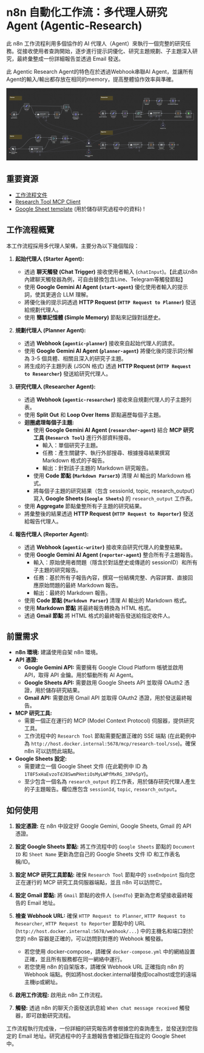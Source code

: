 
# n8n 自動化工作流：多代理人研究 Agent (Agentic-Research)

此 n8n 工作流程利用多個協作的 AI 代理人（Agent）來執行一個完整的研究任務。從接收使用者查詢開始，逐步進行提示詞優化、研究主題規劃、子主題深入研究，最終彙整成一份詳細報告並透過 Email 發送。

此 Agentic Research Agent的特色在於透過Webhook串聯AI Agent，並讓所有Agent的輸入/輸出都存放在相同的memory，提高整體協作效率與準確。

![agentic-deepresearch-agent](./Agentic_Research.png)

## 重要資源

*   [工作流程文件](./Agentic_Research.json)
*   [Research Tool MCP Client](./Researcb_Tool_MCP_Trigger.json)
*   [Google Sheet template](https://docs.google.com/spreadsheets/d/16mxJd9X8MKEZiHs2aWbOopi0pybT53SWaXqSQrt3yWQ/edit?usp=sharing) (用於儲存研究過程中的資料)
!

## 工作流程概覽

本工作流程採用多代理人架構，主要分為以下幾個階段：

1.  **起始代理人 (Starter Agent):**
    *   透過 **聊天觸發 (Chat Trigger)** 接收使用者輸入 (`chatInput`)。【此處以n8n內建聊天觸發器為例，可自由替換包含Line、Telegram等觸發節點】
    *   使用 **Google Gemini AI Agent (`start-agent`)** 優化使用者輸入的提示詞，使其更適合 LLM 理解。
    *   將優化後的提示詞透過 **HTTP Request (`HTTP Request to Planner`)** 發送給規劃代理人。
    *   使用 **簡單記憶體 (Simple Memory)** 節點來記錄對話歷史。

2.  **規劃代理人 (Planner Agent):**
    *   透過 **Webhook (`agentic-planner`)** 接收來自起始代理人的請求。
    *   使用 **Google Gemini AI Agent (`planner-agent`)** 將優化後的提示詞分解為 3-5 個具體、相關且深入的研究子主題。
    *   將生成的子主題列表 (JSON 格式) 透過 **HTTP Request (`HTTP Request to Researcher`)** 發送給研究代理人。

3.  **研究代理人 (Researcher Agent):**
    *   透過 **Webhook (`agentic-researcher`)** 接收來自規劃代理人的子主題列表。
    *   使用 **Split Out** 和 **Loop Over Items** 節點遍歷每個子主題。
    *   **迴圈處理每個子主題:**
        *   使用 **Google Gemini AI Agent (`researcher-agent`)** 結合 **MCP 研究工具 (`Research Tool`)** 進行外部資料搜尋。
            *   輸入：單個研究子主題。
            *   任務：產生關鍵字、執行外部搜尋、根據搜尋結果撰寫 Markdown 格式的子報告。
            *   輸出：針對該子主題的 Markdown 研究報告。
        *   使用 **Code 節點 (`Markdown Parser3`)** 清理 AI 輸出的 Markdown 格式。
        *   將每個子主題的研究結果（包含 sessionId, topic, research\_output）寫入 **Google Sheets (`Google Sheets`)** 的 `research_output` 工作表。
    *   使用 **Aggregate** 節點彙整所有子主題的研究結果。
    *   將彙整後的結果透過 **HTTP Request (`HTTP Request to Reporter`)** 發送給報告代理人。

4.  **報告代理人 (Reporter Agent):**
    *   透過 **Webhook (`agentic-writer`)** 接收來自研究代理人的彙整結果。
    *   使用 **Google Gemini AI Agent (`reporter-agent`)** 整合所有子主題報告。
        *   輸入：原始使用者問題（隱含於對話歷史或傳遞的 sessionID）和所有子主題的研究報告。
        *   任務：基於所有子報告內容，撰寫一份結構完整、內容詳實、直接回應原始問題的最終 Markdown 報告。
        *   輸出：最終的 Markdown 報告。
    *   使用 **Code 節點 (`Markdown Parser`)** 清理 AI 輸出的 Markdown 格式。
    *   使用 **Markdown 節點** 將最終報告轉換為 HTML 格式。
    *   透過 **Gmail 節點** 將 HTML 格式的最終報告發送給指定收件人。

## 前置需求

*   **n8n 環境:** 建議使用自架 n8n 環境。
*   **API 憑證:**
    *   **Google Gemini API:** 需要擁有 Google Cloud Platform 帳號並啟用 API，取得 API 金鑰。用於驅動所有 AI Agent。
    *   **Google Sheets API:** 需要啟用 Google Sheets API 並取得 OAuth2 憑證，用於儲存研究結果。
    *   **Gmail API:** 需要啟用 Gmail API 並取得 OAuth2 憑證，用於發送最終報告。
*   **MCP 研究工具:**
    *   需要一個正在運行的 MCP (Model Context Protocol) 伺服器，提供研究工具。
    *   工作流程中的 `Research Tool` 節點需要配置正確的 SSE 端點 (在此範例中為 `http://host.docker.internal:5678/mcp/research-tool/sse`)。確保 n8n 可以訪問此端點。
*   **Google Sheets 設定:**
    *   需要建立一個 Google Sheet 文件 (在此範例中 ID 為 `1T8F5xHaEvzoTdJ8SwmPHntiOsMyLWPfMxRG_3XPe5pY`)。
    *   至少包含一個名為 `research_output` 的工作表，用於儲存研究代理人產生的子主題報告。欄位應包含 `sessionId`, `topic`, `research_output`。

## 如何使用

1.  **設定憑證:** 在 n8n 中設定好 Google Gemini, Google Sheets, Gmail 的 API 憑證。
2.  **設定 Google Sheets 節點:** 將工作流程中的 `Google Sheets` 節點的 `Document ID` 和 `Sheet Name` 更新為您自己的 Google Sheets 文件 ID 和工作表名稱/ID。
3.  **設定 MCP 研究工具節點:** 確保 `Research Tool` 節點中的 `sseEndpoint` 指向您正在運行的 MCP 研究工具伺服器端點，並且 n8n 可以訪問它。
4.  **設定 Gmail 節點:** 將 `Gmail` 節點的收件人 (`sendTo`) 更新為您希望接收最終報告的 Email 地址。
5.  **檢查 Webhook URL:** 確保 `HTTP Request to Planner`, `HTTP Request to Researcher`, `HTTP Request to Reporter` 節點中的 URL (`http://host.docker.internal:5678/webhook/...`) 中的主機名和端口對於您的 n8n 容器是正確的，可以訪問到對應的 Webhook 觸發器。
    *   若您使用 docker-compose，請確保 `docker-compose.yml` 中的網絡設置正確，並且所有服務都在同一網絡中運行。
    *   若您使用 n8n 的自架版本，請確保 Webhook URL 正確指向 n8n 的 Webhook 端點。例如將host.docker.internal替換成localhost或您的遠端主機ip或網址。

6.  **啟用工作流程:** 啟用此 n8n 工作流程。
7.  **觸發:** 透過 n8n 的聊天介面發送訊息給 `When chat message received` 觸發器，即可啟動研究流程。

工作流程執行完成後，一份詳細的研究報告將會根據您的查詢產生，並發送到您指定的 Email 地址。研究過程中的子主題報告會被記錄在指定的 Google Sheet 中。
